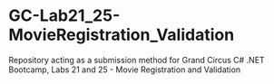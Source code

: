 # GC-Lab21_25-MovieRegistration_Validation
Repository acting as a submission method for Grand Circus C# .NET Bootcamp, Labs 21 and 25 - Movie Registration and Validation
